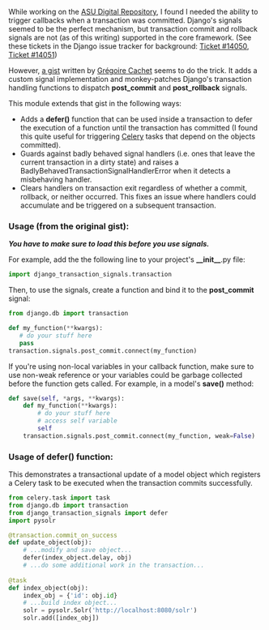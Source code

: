 While working on the [ASU Digital Repository](http://repository.asu.edu/), I found I needed the ability to trigger
callbacks when a transaction was committed.  Django's signals seemed to be the perfect mechanism, but transaction commit and rollback signals are not (as of this writing) supported in the core framework.  (See these tickets in the Django issue tracker for background: [Ticket #14050](https://code.djangoproject.com/ticket/14050), 
[Ticket #14051](https://code.djangoproject.com/ticket/14051))

However, [a gist](https://gist.github.com/247844) written by [Grégoire Cachet](https://github.com/gcachet) seems to do the trick.  It adds a custom signal implementation and monkey-patches Django's transaction handling functions to dispatch **post_commit** and **post_rollback** signals. 

This module extends that gist in the following ways:

+ Adds a **defer()** function that can be used inside a transaction to defer the execution of a function until the   transaction has committed (I found this quite useful for triggering [Celery](https://github.com/ask/celery) tasks that depend on the objects committed).
+ Guards against badly behaved signal handlers (i.e. ones that leave the current transaction in a dirty state) and raises a BadlyBehavedTransactionSignalHandlerError when it detects a misbehaving handler.
+ Clears handlers on transaction exit regardless of whether a commit, rollback, or neither occurred.  This fixes an issue where handlers could accumulate and be triggered on a subsequent transaction. 

### Usage (from the original gist):

__*You have to make sure to load this before you use signals.*__

For example, add the the following line to your project's **\_\_init\_\_**.py file:

```python
import django_transaction_signals.transaction
```
 
Then, to use the signals, create a function and bind it to the **post_commit** signal:

```python
from django.db import transaction

def my_function(**kwargs):
   # do your stuff here
   pass
transaction.signals.post_commit.connect(my_function)
```

If you're using non-local variables in your callback function, make sure to use non-weak reference or your variables could be garbage collected before the function gets called. For example, in a model's **save()** method:

```python
def save(self, *args, **kwargs):
    def my_function(**kwargs):
        # do your stuff here
        # access self variable
        self
    transaction.signals.post_commit.connect(my_function, weak=False)
```

### Usage of defer() function:
This demonstrates a transactional update of a model object which registers a Celery task to be executed when the transaction commits successfully.

```python
from celery.task import task
from django.db import transaction
from django_transaction_signals import defer
import pysolr

@transaction.commit_on_success
def update_object(obj):
    # ...modify and save object...
    defer(index_object.delay, obj)
    # ...do some additional work in the transaction...
    
@task
def index_object(obj):
    index_obj = {'id': obj.id}
    # ...build index object...
    solr = pysolr.Solr('http://localhost:8080/solr')
    solr.add([index_obj])
```